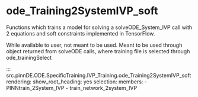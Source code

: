 # ode_Training2SystemIVP_soft

Functions which trains a model for solving a solveODE_System_IVP call with 2 equations and soft constraints implemented in TensorFlow.

While available to user, not meant to be used. Meant to be used through
object returned from solveODE calls, where training file is selected through ode_trainingSelect

::: src.pinnDE.ODE.SpecificTraining.IVP_Training.ode_Training2SystemIVP_soft
    rendering:
      show_root_heading: yes
    selection:
      members:
        - PINNtrain_2System_IVP
        - train_network_2system_IVP